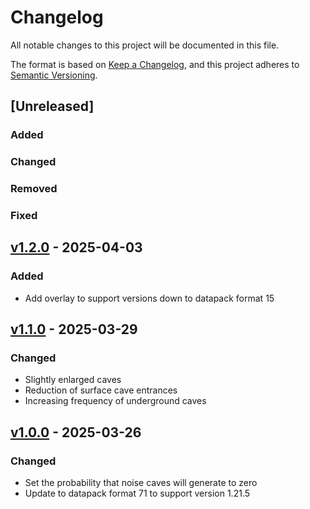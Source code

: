# Changelog

All notable changes to this project will be documented in this file.

The format is based on [Keep a Changelog](https://keepachangelog.com/en/1.1.0/),
and this project adheres to [Semantic Versioning](https://semver.org/spec/v2.0.0.html).

## [Unreleased]

### Added

### Changed

### Removed

### Fixed

## [v1.2.0](https://github.com/Neluxx/vanilla-caves/releases/tag/v1.2.0) - 2025-04-03

### Added
- Add overlay to support versions down to datapack format 15

## [v1.1.0](https://github.com/Neluxx/vanilla-caves/releases/tag/v1.1.0) - 2025-03-29

### Changed
- Slightly enlarged caves
- Reduction of surface cave entrances
- Increasing frequency of underground caves

## [v1.0.0](https://github.com/Neluxx/vanilla-caves/releases/tag/v1.0.0) - 2025-03-26

### Changed
- Set the probability that noise caves will generate to zero
- Update to datapack format 71 to support version 1.21.5
